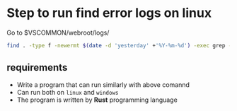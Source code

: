 # Step to run find error logs on linux
Go to $VSCOMMON/webroot/logs/
```bash
find . -type f -newermt $(date -d 'yesterday' +'%Y-%m-%d') -exec grep -nEw -A1 "ERROR|ERR|ER" {} + > /export/_error$(date +'%Y%m%d').log
```

## requirements 
- Write a program that can run similarly with above comannd 
- Can run both on ```linux``` and ```windows```
- The program is written by **Rust** programming language